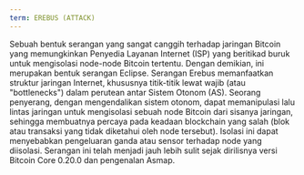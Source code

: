 ```yaml
---
term: EREBUS (ATTACK)
---
```


Sebuah bentuk serangan yang sangat canggih terhadap jaringan Bitcoin yang memungkinkan Penyedia Layanan Internet (ISP) yang beritikad buruk untuk mengisolasi node-node Bitcoin tertentu. Dengan demikian, ini merupakan bentuk serangan Eclipse. Serangan Erebus memanfaatkan struktur jaringan Internet, khususnya titik-titik lewat wajib (atau "bottlenecks") dalam perutean antar Sistem Otonom (AS). Seorang penyerang, dengan mengendalikan sistem otonom, dapat memanipulasi lalu lintas jaringan untuk mengisolasi sebuah node Bitcoin dari sisanya jaringan, sehingga membuatnya percaya pada keadaan blockchain yang salah (blok atau transaksi yang tidak diketahui oleh node tersebut). Isolasi ini dapat menyebabkan pengeluaran ganda atau sensor terhadap node yang diisolasi. Serangan ini telah menjadi jauh lebih sulit sejak dirilisnya versi Bitcoin Core 0.20.0 dan pengenalan Asmap.